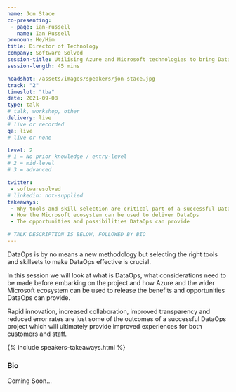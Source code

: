 ```yaml
---
name: Jon Stace
co-presenting: 
 - page: ian-russell
   name: Ian Russell
pronoun: He/Him
title: Director of Technology
company: Software Solved
session-title: Utilising Azure and Microsoft technologies to bring DataOps to life
session-length: 45 mins

headshot: /assets/images/speakers/jon-stace.jpg
track: "2"
timeslot: "tba"
date: 2021-09-08
type: talk
# talk, workshop, other
delivery: live
# live or recorded
qa: live
# live or none

level: 2
# 1 = No prior knowledge / entry-level
# 2 = mid-level
# 3 = advanced

twitter:
 - softwaresolved
# linkedin: not-supplied
takeaways:
 - Why tools and skill selection are critical part of a successful DataOps project
 - How the Microsoft ecosystem can be used to deliver DataOps
 - The opportunities and possibilities DataOps can provide

# TALK DESCRIPTION IS BELOW, FOLLOWED BY BIO
---
```


DataOps is by no means a new methodology but selecting the right tools and skillsets to make DataOps effective is crucial.

In this session we will look at what is DataOps, what considerations need to be made before embarking on the project and how Azure and the wider Microsoft ecosystem can be used to release the benefits and opportunities DataOps can provide.

Rapid innovation, increased collaboration, improved transparency and reduced error rates are just some of the outcomes of a successful DataOps project which will ultimately provide improved experiences for both customers and staff.

{% include speakers-takeaways.html %}

<h3>Bio</h3>

Coming Soon...